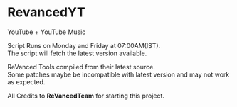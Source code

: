 # RevancedYT

YouTube + YouTube Music

Script Runs on Monday and Friday at 07:00AM(IST).\
The script will fetch the latest version available.

ReVanced Tools compiled from their latest source.\
Some patches maybe be incompatible with latest version and may not work as expected.

All Credits to **ReVancedTeam** for starting this project.
